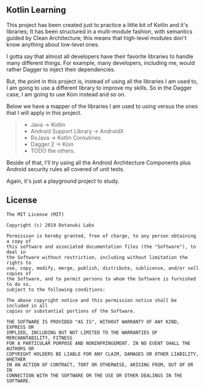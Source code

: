 ## Kotlin Learning

This project has been created just to practice a little bit of Kotlin and it's libraries; It has been structured in a multi-module fashion, with semantics guided by Clean Architecture; this means that high-level modules don't know anything about low-level ones. 

I gotta say that almost all developers have their favorite libraries to handle many different things. For example, many developers, including me, would rather Dagger to inject their dependencies. 

But, the point in this project is, instead of using all the libraries I am used to, I am going to use a different library to improve my skills. So in the Dagger case, I am going to use Koin instead and so on.

Below we have a mapper of the libraries I am used to using versus the ones that I will apply in this project.

> * Java -> Kotlin
> * Android Support Library -> AndroidX
> * RxJava -> Kotlin Coroutines
> * Dagger 2 -> Koin
> * TODO the others.

Beside of that, I'll try using all the Android Architecture Components plus Android security rules all covered of unit tests.

Again, it's just a playground project to study.

## License

```
The MIT License (MIT)

Copyright (c) 2019 Dotanuki Labs

Permission is hereby granted, free of charge, to any person obtaining a copy of
this software and associated documentation files (the "Software"), to deal in
the Software without restriction, including without limitation the rights to
use, copy, modify, merge, publish, distribute, sublicense, and/or sell copies of
the Software, and to permit persons to whom the Software is furnished to do so,
subject to the following conditions:

The above copyright notice and this permission notice shall be included in all
copies or substantial portions of the Software.

THE SOFTWARE IS PROVIDED "AS IS", WITHOUT WARRANTY OF ANY KIND, EXPRESS OR
IMPLIED, INCLUDING BUT NOT LIMITED TO THE WARRANTIES OF MERCHANTABILITY, FITNESS
FOR A PARTICULAR PURPOSE AND NONINFRINGEMENT. IN NO EVENT SHALL THE AUTHORS OR
COPYRIGHT HOLDERS BE LIABLE FOR ANY CLAIM, DAMAGES OR OTHER LIABILITY, WHETHER
IN AN ACTION OF CONTRACT, TORT OR OTHERWISE, ARISING FROM, OUT OF OR IN
CONNECTION WITH THE SOFTWARE OR THE USE OR OTHER DEALINGS IN THE SOFTWARE.
```
